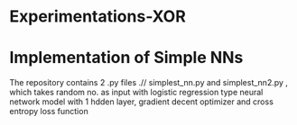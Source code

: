 # Experimentations-XOR 


# Implementation of Simple NNs
The repository contains 2 .py files .//  simplest_nn.py and simplest_nn2.py , which takes random no. as input with logistic regression type neural network model with 1 hdden layer, gradient decent optimizer and cross entropy loss function
